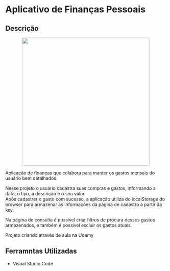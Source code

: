# Aplicativo de Finanças Pessoais

## Descrição

<p align="center">
  <img src="https://i.imgur.com/5JsC0v8.png" height="400">
</p>

Aplicação de finanças que colabora para manter os gastos mensais do usuário bem detalhados.

Nesse projeto o usuário cadastra suas compras e gastos, informando a data, o tipo, a descrição e o seu valor.<br>
Após cadastrar o gasto com sucesso, a aplicação utiliza do localStorage do browser para armazenar as informações da página de cadastro a partir da key. 

Na página de consulta é possivel criar filtros de procura desses gastos armazenados, e também é possivel excluir os gastos atuais.

Projeto criando através de aula na Udemy

## Ferramntas Utilizadas
- Visual Studio Code